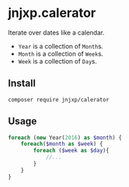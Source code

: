 # jnjxp.calerator
Iterate over dates like a calendar.

- `Year` is a collection of `Month`s.
- `Month` is a collection of `Week`s.
- `Week` is a collection of `Day`s.

## Install
```shell
composer require jnjxp/calerator
```

## Usage

```php
foreach (new Year(2016) as $month) {
    foreach($month as $week) {
        foreach ($week as $day){
            //...
        }
    }
}

```
